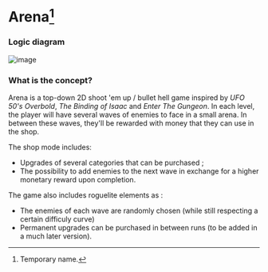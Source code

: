 # Arena[^1]

### Logic diagram
![image](https://github.com/user-attachments/assets/f42fae20-8535-423b-a63b-e84d8717f4ef)

### What is the concept?

Arena is a top-down 2D shoot 'em up / bullet hell game inspired by _UFO 50's Overbold_, _The Binding of Isaac_ and _Enter The Gungeon_.
In each level, the player will have several waves of enemies to face in a small arena. In between these waves, they'll be rewarded with money that they can use in the shop.

The shop mode includes:
* Upgrades of several categories that can be purchased ;
* The possibility to add enemies to the next wave in exchange for a higher monetary reward upon completion.

The game also includes roguelite elements as :
* The enemies of each wave are randomly chosen (while still respecting a certain difficuly curve)
* Permanent upgrades can be purchased in between runs (to be added in a much later version).
  
[^1]: Temporary name.
